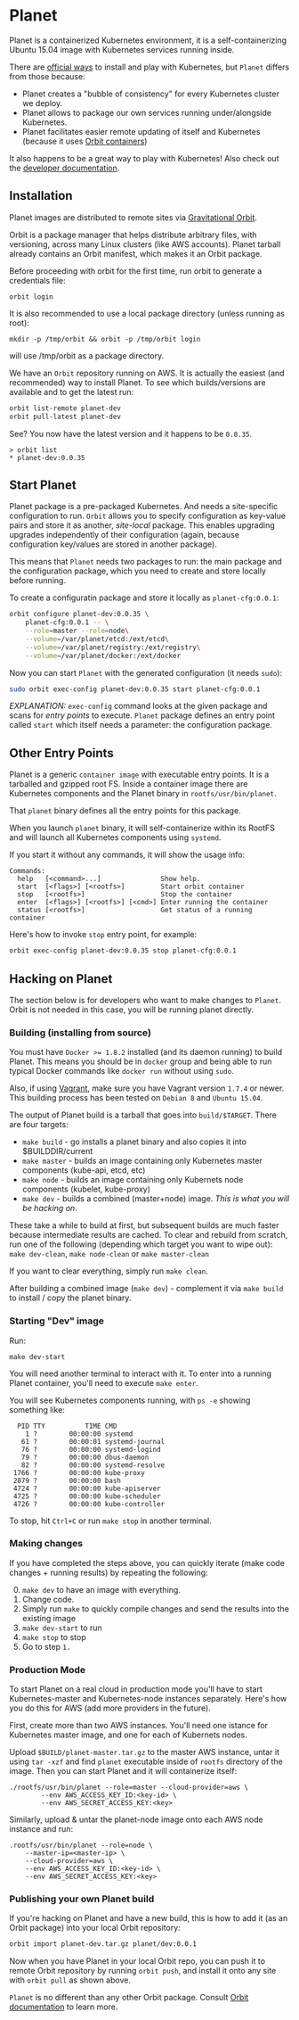 # Planet

Planet is a containerized Kubernetes environment, it is a self-containerizing Ubuntu 15.04 image with
Kubernetes services running inside. 

There are [official ways](http://kubernetes.io/v1.0/docs/getting-started-guides/README.html) to install and 
play with Kubernetes, but `Planet` differs from those because:

* Planet creates a "bubble of consistency" for every Kubernetes cluster we deploy.
* Planet allows to package our own services running under/alongside Kubernetes.
* Planet facilitates easier remote updating of itself and Kubernetes (because it uses [Orbit containers](https://github.com/gravitational/orbit))

It also happens to be a great way to play with Kubernetes!
Also check out the [developer documentation](docs/README.md).

## Installation

Planet images are distributed to remote sites via [Gravitational Orbit](https://github.com/gravitational/orbit/blob/master/README.md).

Orbit is a package manager that helps distribute arbitrary files, with versioning, 
across many Linux clusters (like AWS accounts). Planet tarball already contains an Orbit manifest, 
which makes it an Orbit package.

Before proceeding with orbit for the first time, run orbit to generate a credentials file:
```
orbit login
```

It is also recommended to use a local package directory (unless running as root):
```
mkdir -p /tmp/orbit && orbit -p /tmp/orbit login 
```
will use /tmp/orbit as a package directory.


We have an `Orbit` repository running on AWS. It is actually the easiest (and recommended) way to 
install Planet. To see which builds/versions are available and to get the latest run:

```bash
orbit list-remote planet-dev
orbit pull-latest planet-dev
```

See? You now have the latest version and it happens to be `0.0.35`.

```
> orbit list
* planet-dev:0.0.35
```

## Start Planet

Planet package is a pre-packaged Kubernetes. And needs a site-specific configuration to run. `Orbit` allows you to 
specify configuration as key-value pairs and store it as another, _site-local_ package. This enables upgrading  
upgrades independently of their configuration (again, because configuration key/values are stored in another package).

This means that `Planet` needs two packages to run: the main package and the configuration package, which 
you need to create and store locally before running.

To create a configuratin package and store it locally as `planet-cfg:0.0.1`:

```bash
orbit configure planet-dev:0.0.35 \
    planet-cfg:0.0.1 -- \
    --role=master --role=node\
    --volume=/var/planet/etcd:/ext/etcd\
    --volume=/var/planet/registry:/ext/registry\
    --volume=/var/planet/docker:/ext/docker
```

Now you can start `Planet` with the generated configuration (it needs `sudo`):

```bash
sudo orbit exec-config planet-dev:0.0.35 start planet-cfg:0.0.1
```

*EXPLANATION:* `exec-config` command looks at the given package and scans for _entry points_ to execute.
`Planet` package defines an entry point called `start` which itself needs a parameter: the configuration package.

## Other Entry Points

Planet is a generic `container image` with executable entry points. It is a tarballed and gzipped root FS.
Inside a container image there are Kubernetes components and the Planet binary in `rootfs/usr/bin/planet`.

That `planet` binary defines all the entry points for this package.

When you launch `planet` binary, it will self-containerize within its RootFS and will launch all Kubernetes
components using `systemd`.

If you start it without any commands, it will show the usage info:
```
Commands:
  help   [<command>...]               Show help.
  start  [<flags>] [<rootfs>]         Start orbit container
  stop   [<rootfs>]                   Stop the container
  enter  [<flags>] [<rootfs>] [<cmd>] Enter running the container
  status [<rootfs>]                   Get status of a running container
```

Here's how to invoke `stop` entry point, for example:

```bash
orbit exec-config planet-dev:0.0.35 stop planet-cfg:0.0.1
```

## Hacking on Planet

The section below is for developers who want to make changes to `Planet`. Orbit is not needed in this case,
you will be running planet directly.

### Building (installing from source)

You must have `Docker >= 1.8.2` installed (and its daemon running) to build Planet. This means you
should be in `docker` group and being able to run typical Docker commands like `docker run` without 
using `sudo`.

Also, if using [Vagrant](https://www.vagrantup.com/downloads.html), make sure you have Vagrant 
version `1.7.4` or newer. This building process has been tested on `Debian 8` and `Ubuntu 15.04`.

The output of Planet build is a tarball that goes into `build/$TARGET`.
There are four targets:

* `make build` - go installs a planet binary and also copies it into $BUILDDIR/current
* `make master` - builds an image containing only Kubernetes master components (kube-api, etcd, etc)
* `make node` - builds an image containing only Kubernets node components (kubelet, kube-proxy)
* `make dev` - builds a combined (master+node) image. _This is what you will be hacking on_.

These take a while to build at first, but subsequent builds are much faster because intermediate 
results are cached. To clear and rebuild from scratch, run one of the following 
(depending which target you want to wipe out): `make dev-clean`, `make node-clean` or `make master-clean`

If you want to clear everything, simply run `make clean`.

After building a combined image (`make dev`) - complement it via `make build` to install / copy the planet binary.

### Starting "Dev" image

Run: 

```
make dev-start
```

You will need another terminal to interact with it. To enter into a running Planet container, 
you'll need to execute `make enter`. 

You will see Kubernetes components running, with `ps -e` showing something like:

```
  PID TTY          TIME CMD
    1 ?        00:00:00 systemd
   61 ?        00:00:01 systemd-journal
   76 ?        00:00:00 systemd-logind
   79 ?        00:00:00 dbus-daemon
   82 ?        00:00:00 systemd-resolve
 1766 ?        00:00:00 kube-proxy
 2879 ?        00:00:00 bash
 4724 ?        00:00:00 kube-apiserver
 4725 ?        00:00:00 kube-scheduler
 4726 ?        00:00:00 kube-controller
```

To stop, hit `Ctrl+C` or run `make stop` in another terminal.

### Making changes

If you have completed the steps above, you can quickly iterate (make code changes + running results) 
by repeating the following:

0. `make dev` to have an image with everything.
1. Change code.
2. Simply run `make` to quickly compile changes and send the results into the existing image
2. `make dev-start` to run
3. `make stop` to stop
4. Go to step `1.`
 
### Production Mode

To start Planet on a real cloud in production mode you'll have to start Kubernetes-master and Kubernetes-node instances
separately. Here's how you do this for AWS (add more providers in the future).

First, create more than two AWS instances. You'll need one istance for Kubernetes master image, and one for each 
of Kubernets nodes.

Upload `$BUILD/planet-master.tar.gz` to the master AWS instance, untar it using `tar -xzf` and find `planet` executable
inside of `rootfs` directory of the image. Then you can start Planet and it will containerize itself:

```
./rootfs/usr/bin/planet --role=master --cloud-provider=aws \
        --env AWS_ACCESS_KEY_ID:<key-id> \
        --env AWS_SECRET_ACCESS_KEY:<key>
```

Similarly, upload & untar the planet-node image onto each AWS node instance and run:

```
.rootfs/usr/bin/planet --role=node \
    --master-ip=<master-ip> \
    --cloud-provider=aws \
    --env AWS_ACCESS_KEY_ID:<key-id> \
    --env AWS_SECRET_ACCESS_KEY:<key>
```

### Publishing your own Planet build

If you're hacking on Planet and have a new build, this is how to add it (as an Orbit package) into your local Orbit repository:

```bash
orbit import planet-dev.tar.gz planet/dev:0.0.1
```
Now when you have Planet in your local Orbit repo, you can push it to remote Orbit repository by running `orbit push`,
and install it onto any site with `orbit pull` as shown above.

`Planet` is no different than any other Orbit package. Consult [Orbit documentation](https://github.com/gravitational/orbit/blob/master/README.md) to learn more.

